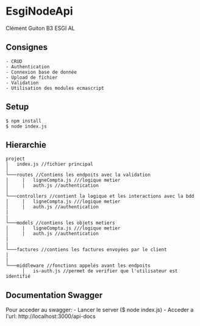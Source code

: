 # EsgiNodeApi
Clément Guiton B3 ESGI AL
## Consignes
    - CRUD
    - Authentication
    - Connexion base de donnée
    - Upload de fichier
    - Validation
    - Utilisation des modules ecmascript
## Setup
```console
$ npm install
$ node index.js
```

## Hierarchie


```
project
│   index.js //fichier principal    
│
└───routes //Contiens les endpoits avec la validation
│     |   ligneCompta.js ///logique metier
│     |   auth.js //authentication
│
└───controllers //contient la logique et les interactions avec la bdd
│     |   ligneCompta.js ///logique metier
│     |   auth.js //authentication
|
|
└───models //contiens les objets metiers
│     |   ligneCompta.js ///logique metier
│     |   auth.js //authentication
|
|
└───factures //contiens les factures envoyées par le client
│   
|
└───middleware //fonctions appelés avant les endpoits
      │   is-auth.js //permet de verifier que l'utilisateur est identifié
```

## Documentation Swagger
Pour acceder au swagger: 
    - Lancer le server ($ node index.js)
    - Acceder a l'url: http://localhost:3000/api-docs